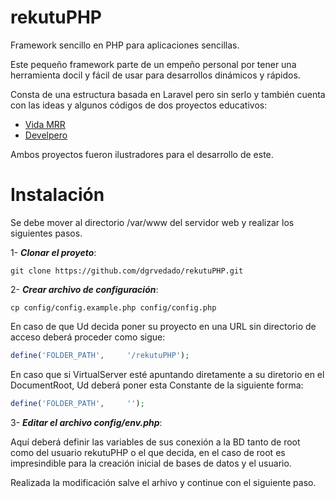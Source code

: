 # rekutuPHP

Framework sencillo en PHP para aplicaciones sencillas.

Este pequeño framework parte de un empeño personal por tener una herramienta docil y fácil de usar para desarrollos dinámicos y rápidos.

Consta de una estructura basada en Laravel pero sin serlo y también cuenta con las ideas y algunos códigos de dos proyectos educativos:

* [Vida MRR](https://github.com/marcosrivasr/Curso-PHP-MySQL/tree/master/43-49.%20MVC)
* [Develpero](https://github.com/Developero-oficial/php-mvc)

Ambos proyectos fueron ilustradores para el desarrollo de este.

# Instalación

Se debe mover al directorio /var/www del servidor web y realizar los siguientes 
pasos.

1- ***Clonar el proyeto***:

```
git clone https://github.com/dgrvedado/rekutuPHP.git
```

2- ***Crear archivo de configuración***:

```
cp config/config.example.php config/config.php
```

En caso de que Ud decida poner su proyecto en una URL sin directorio de acceso 
deberá proceder como sigue:

```php
define('FOLDER_PATH',     '/rekutuPHP');
```

En caso que si VirtualServer esté apuntando diretamente a su diretorio en el 
DocumentRoot, Ud deberá poner esta Constante de la siguiente forma:

```php
define('FOLDER_PATH',     '');
```

3- ***Editar el archivo config/env.php***:

Aquí deberá definir las variables de sus conexión a la BD tanto de root como del usuario rekutuPHP o el que decida, en el caso de root es impresindible para la creación inicial de bases de datos y el usuario.

Realizada la modificación salve el arhivo y continue con el siguiente paso.
